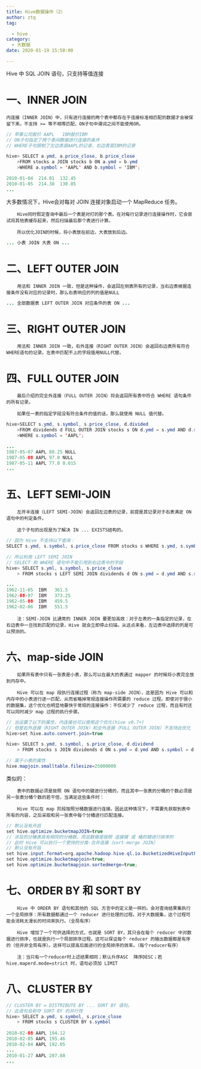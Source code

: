 ```yaml
---
title: Hive数据操作（2）
author: ztq
tag:

  - hive
category:
  - 大数据
date: 2020-01-19 15:50:00

---
```


Hive 中 SQL  JOIN 语句，只支持等值连接

# 一、INNER JOIN

	内连接（INNER JOIN）中，只有进行连接的两个表中都存在于连接标准相匹配的数据才会被保留下来。不支持 >= 等不相等匹配、ON子句中谓词之间不能使用OR。

```java
// 苹果公司股价 AAPL   IBM股价IBM
// ON子句指定了两个表间数据进行连接的条件
// WHERE子句限制了左边表是AAPL的记录，右边表是IBM的记录

hive> SELECT a.ymd, a.price_close, b.price_close
	>FROM stocks a JOIN stocks b ON a.ymd = b.ymd 
	>WHERE a.symbol = 'AAPL' AND b.symbol = 'IBM';

2010-01-04  214.01  132.45
2010-01-05  214.38  130.85
...
```

大多数情况下，Hive会对每对 JOIN 连接对象启动一个 MapReduce 任务。

		Hive同时假定查询中最后一个表是对打的那个表。在对每行记录进行连接操作时，它会尝试将其他表缓存起来，然后扫描最后那个表进行计算。

		所以优化JOIN的时候，将小表放在前边，大表放到后边。

```java
... 小表 JOIN 大表 ON ...
```

# 二、LEFT OUTER JOIN

		用法和 INNER JOIN 一致，但是这种操作，会返回左侧表所有的记录，当右边表根据连接条件没有对应的记录时，那么右表响应的列的值是NULL

```java
... 全部数据表 LEFT OUTER JOIN 对应条件的表 ON ...
```

# 三、RIGHT OUTER JOIN

		用法和 INNER JOIN 一致，右外连接（RIGHT OUTER JOIN）会返回右边表所有符合WHERE语句的记录。左表中匹配不上的字段值用NULL代替。

# 四、FULL OUTER JOIN

		最后介绍的完全外连接（FULL OUTER JOIN）将会返回所有表中符合 WHERE 语句条件的所有记录。

		如果任一表的指定字段没有符合条件的值的话，那么就使用 NULL 值代替。

```java
hive>SELECT s.ymd, s.symbol, s.price_close, d.divided
	>FROM dividends d FULL OUTER JOIN stocks s ON d.ymd = s.ymd AND d.symbol = s.symbol
	>WHERE s.symbol = 'AAPL';

...
1987-05-07 AAPL 80.25 NULL
1987-05-08 AAPL 97.0 NULL
1987-05-11 AAPL 77.0 0.015
...
```

# 五、LEFT SEMI-JOIN

		左开半连接（LEFT SEMI-JOIN）会返回左边表的记录，前提是其记录对于右表满足 ON 语句中的判定条件。

		这个子句的出现是为了解决 IN ... EXISTS结构的。

```java
// 因为 Hive 不支持以下查询：
SELECT s.ymd, s.symbol, s.price_close FROM stocks s WHERE s.ymd, s.symbol IN(SELECT d.yml, d.symbol FROM dividends d);

// 所以利用 LEFT SEMI JOIN
// SELECT 和 WHERE 语句中不能引用到右边表中的字段
hive> SELECT s.yml, s.symbol, s.price_close
    > FROM stocks s LEFT SEMI JOIN dividends d ON s.ymd = d.ymd AND s.symbol = d.symbol;

...
1962-11-05  IBM   361.5
1962-08-07	IBM   373.25
1962-05-08  IBM   459.5
1962-02-06  IBM   551.5
```

		注：SEMI-JOIN 比通常的 INNER JOIN 要更加高效：对于左表的一条指定的记录，在右边表中一旦找到匹配的记录，Hive 就会立即停止扫描。从这点来看，左边表中选择的列是可以预测的。

# 六、map-side JOIN

		如果所有表中只有一张表是小表，那么可以在最大的表通过 mapper 的时候将小表完全放到内存中。

		Hive 可以在 map 段执行连接过程（称为 map-side JOIN），这是因为 Hive 可以和内存中的小表进行逐一匹配，从而省略掉常规连接操作所需要的 reduce 过程。即使对于很小的数据集，这个优化也明显地要快于常规的连接操作：不仅减少了 reduce 过程，而且有时还可以同时减少 map 过程的执行步骤。

```java
// 当设置了以下的属性，内连接也可以使用这个优化(hive v0.7+) 
// 但是右外连接（RIGHT OUTER JOIN）和全外连接（FULL OUTER JOIN）不支持此优化
hive>set hive.auto.convert.join=true

hive> SELECT s.ymd, s.symbol, s.price_close, d.dividend
    > FROM stocks s JOIN dividends d ON s.ymd = d.ymd AND s.symbol = d.symbol 	  > WHERE s.symbol = 'AAPL';

// 属于小表的属性
hive.mapjoin.smalltable.filesize=25000000
```

类似的：

		表中的数据必须是按照 ON 语句中的键进行分桶的，而且其中一张表的分桶的个数必须是另一张表分桶个数的若干倍，当满足这些条件时：

		Hive 可以在 map 阶段按照分桶数据进行连接。因此这种情况下，不需要先获取到表中所有的内容，之后采取和另一张表中每个分桶进行匹配连接。

```java
// 默认没有开启
set hive.optimize.bucketmapJOIN=true
// 涉及的分桶表具有相同的分桶数，而且数据是按照 连接键 或 桶的键进行排序的
// 此时 Hive 可以执行一个更快的分类-合并连接（sort-merge JOIN）
// 默认没有开启
set hive.input.format=org.apache.hadoop.hive.ql.io.BucketizedHiveInputFormat;
set hive.optimize.bucketmapjoin=true;
set hive.optimize.bucketmapjoin.sortedmerge=true;
```

# 七、ORDER BY 和 SORT BY

		Hive 中 ORDER BY 语句和其他的 SQL 方言中的定义是一样的。会对查询结果集执行一个全局排序：所有数据都通过一个 reducer 进行处理的过程。对于大数据集，这个过程可能会消耗太漫长的时间来执行。（全局有序）

		Hive 增加了一个可供选择的方式，也就是 SORT BY，其只会在每个 reducer 中对数据进行排序，也就是执行一个局部排序过程。这可以保证每个 reducer 的输出数据都是有序的（但并非全局有序）。这样可以提高后面进行的全局排序的效率。（每个reducer有序）

		注：当只有一个reducer时上述结果相同；默认升序ASC  降序DESC；若hive.maperd.mode=strict 时，语句必须加 LIMIT

# 八、CLUSTER BY

```java
// CLUSTER BY = DISTRIBUTE BY ... SORT BY 语句。
// 此语句会剥夺 SORT BY 的并行性
hive> SELECT a.ymd, s.symbol, s.price_close
    > FROM stocks s CLUSTER BY s.symbol
    
2010-02-08 AAPL 194.12
2010-02-05 AAPL 195.46
2010-02-04 AAPL 192.05
...
2010-01-27 AAPL 207.88
...
```

